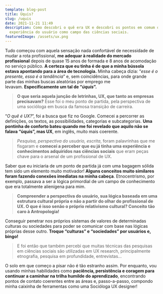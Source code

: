 ```yaml
---
template: blog-post
title: Úquis?
slug: /uquis
date: 2021-11-21 11:49
description: Como descobri o quê era UX e descobri os pontos em comum da
  experiência do usuário como campo das ciências sociais.
featuredImage: /assets/ux.png
---
```

Tudo começou com aquela sensação nada confortável de necessidade de mudar a rota profissional, **me adequar à realidade do mercado profissional** depois de quase 15 anos de formada e 8 anos de acomodação no serviço público. **A certeza que eu tinha é de que a minha bússola estava apontando para a área de tecnologia.** Minha cabeça dizia: “*esse é o presente, essa é a tendência*” e, sem coincidências, para onde grande parte das minhas buscas aleatórias por emprego me levavam. **Especificamente um tal de “*úquis*”.**

> **O que seria aquela junção de letrinhas, UX, que tanto as empresas precisavam?** Esse foi o meu ponto de partida, pela perspectiva de uma socióloga em busca da famosa transição de carreira.

“*O quê é UX?*”, foi a busca que fiz no Google. Comecei a percorrer as definições, os textos, as possibilidades, categorias e subcategorias. **Uma pontinha de conforto bateu quando me foi revelado que aquilo não se falava “úquis”, mas UX**, em inglês, muito mais coerente.

> *Pesquisa, perspectiva do usuário, escrita*, foram palavrinhas que me fisgaram e **comecei a perceber que eu já tinha uma experiência e conhecimentos adquiridos nas ciências sociais** que eram peças chave para o arsenal de um profissional de UX.

Saber que eu iniciaria de um ponto de partida já com uma bagagem sólida tem sido um elemento muito motivador! **Alguns conceitos muito similares foram fazendo conexões imediatas na minha cabeça**. Etnocentrismo, por exemplo, passava a ser a lógica primordial de um campo de conhecimento que era totalmente alienígena para mim.

> **Compreender a perspectiva do usuário, sua lógica baseada em uma estrutura cultural própria e não a partir do olhar do profissional de UX. O que é isso senão o próprio relativismo cultural? Conceito tão caro à Antropologia!**

Conseguir penetrar nos próprios sistemas de valores de determinadas culturas ou sociedades para poder se comunicar com base nas lógicas próprias desse outro. **Troque “culturas” e “sociedades” por usuários e, bingo!**

> E foi então que também percebi que muitas técnicas das pesquisas em ciências sociais são utilizadas em UX research, principalmente etnografia, pesquisa em profundidade, entrevistas…

O solo em que começo a pisar não é tão estranho assim. Por enquanto, vou usando minhas habilidades como **paciência, persistência e coragem para continuar a caminhar na trilha humilde do aprendizado**, encontrando pontos de contato coerentes entre as áreas e, passo-a-passo, compondo minha caixinha de ferramentas como uma Socióloga UX designer!